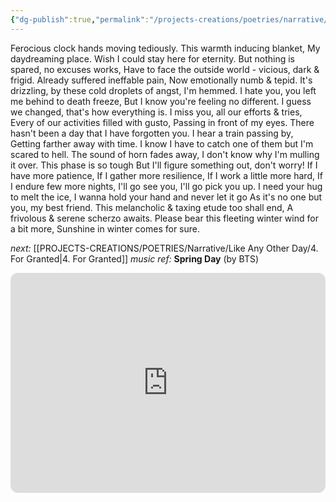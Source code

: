 ```yaml
---
{"dg-publish":true,"permalink":"/projects-creations/poetries/narrative/like-any-other-day/3-sunshine-in-winter/","created":"2025-03-04T21:10:26.196+05:30","updated":"2025-03-11T01:00:30.687+05:30"}
---
```


Ferocious clock hands moving tediously.
This warmth inducing blanket,
My daydreaming place.
Wish I could stay here for eternity.
But nothing is spared, no excuses works,
Have to face the outside world - vicious, dark & frigid.
Already suffered ineffable pain,
Now emotionally numb & tepid.
It's drizzling, by these cold droplets of angst, I'm hemmed.
I hate you, you left me behind to death freeze,
But I know you're feeling no different.
I guess we changed, that's how everything is.
I miss you, all our efforts & tries,
Every of our activities filled with gusto,
Passing in front of my eyes.
There hasn't been a day that I have forgotten you.
I hear a train passing by,
Getting farther away with time.
I know I have to catch one of them but I'm scared to hell.
The sound of horn fades away,
I don't know why I'm mulling it over.
This phase is so tough
But I'll figure something out, don't worry!
If I have more patience,
If I gather more resilience,
If I work a little more hard,
If I endure few more nights,
I'll go see you, I'll go pick you up.
I need your hug to melt the ice,
I wanna hold your hand and never let it go
As it's no one but you, my best friend.
This melancholic & taxing etude too shall end,
A frivolous & serene scherzo awaits.
Please bear this fleeting winter wind for a bit more,
Sunshine in winter comes for sure.


*next:* [[PROJECTS-CREATIONS/POETRIES/Narrative/Like Any Other Day/4. For Granted\|4. For Granted]]
*music ref:* **Spring Day** (by BTS)

<iframe style="border-radius:12px" src="https://open.spotify.com/embed/track/2j1fFjWHCI9KJSwcuYAOyF?utm_source=generator&theme=0" width="100%" height="352" frameBorder="0" allowfullscreen="" allow="autoplay; clipboard-write; encrypted-media; fullscreen; picture-in-picture" loading="lazy"></iframe>